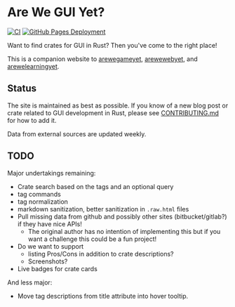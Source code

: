 # Are We GUI Yet?

[![CI](https://github.com/areweguiyet/areweguiyet/actions/workflows/ci.yml/badge.svg)](https://github.com/areweguiyet/areweguiyet/actions/workflows/ci.yml)
[![GitHub Pages Deployment](https://github.com/areweguiyet/areweguiyet/actions/workflows/pages/pages-build-deployment/badge.svg)](https://github.com/areweguiyet/areweguiyet/actions/workflows/pages/pages-build-deployment)

Want to find crates for GUI in Rust? Then you've come to the right place!

This is a companion website to [arewegameyet](http://arewegameyet.com),
[arewewebyet](http://www.arewewebyet.org), and
[arewelearningyet](http://www.arewelearningyet.com).


## Status

The site is maintained as best as possible. If you know of a new blog post or
crate related to GUI development in Rust, please see [CONTRIBUTING.md] for how
to add it.

Data from external sources are updated weekly.

[CONTRIBUTING.md]: https://github.com/areweguiyet/areweguiyet/blob/master/CONTRIBUTING.md


## TODO

Major undertakings remaining:
 - Crate search based on the tags and an optional query
 - tag commands
 - tag normalization
 - markdown sanitization, better sanitization in `.raw.html` files
 - Pull missing data from github and possibly other sites (bitbucket/gitlab?) if they have
  nice APIs!
    - The original author has no intention of implementing this but if you want a challenge this
        could be a fun project!
 - Do we want to support
    - listing Pros/Cons in addition to crate descriptions?
    - Screenshots?
 - Live badges for crate cards

And less major:
 - Move tag descriptions from title attribute into hover tooltip.
